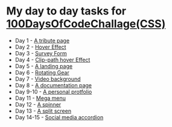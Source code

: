 # My day to day tasks for [100DaysOfCodeChallage(CSS)](https://www.100daysofcode.com/)

- Day 1 - [A tribute page](https://codepen.io/FahadShovon/full/xxZWJom)
- Day 2 - [Hover Effect](https://codepen.io/FahadShovon/full/wvMXzKM)
- Day 3 - [Survey Form](https://codepen.io/FahadShovon/full/XWXYQGx)
- Day 4 - [Clip-path hover Effect](https://codepen.io/FahadShovon/pen/OJMwbPb)
- Day 5 - [A landing page](https://codepen.io/FahadShovon/full/yLeqRzq)
- Day 6 - [Rotating Gear](https://codepen.io/FahadShovon/full/gOPdwZO)
- Day 7 - [Video background](https://codepen.io/FahadShovon/full/MWKqRRo)
- Day 8 - [A documentation page](https://codepen.io/FahadShovon/full/BajqmWm)
- Day 9-10 - [A personal protfolio](https://codepen.io/FahadShovon/full/abdQWKa)
- Day 11 - [Mega menu](https://codepen.io/FahadShovon/full/GRowaXK)
- Day 12 - [A spinner](https://codepen.io/FahadShovon/full/yLeGvGb)
- Day 13 - [A split screen](https://codepen.io/FahadShovon/full/Yzwdooq)
- Day 14-15 - [Social media accordion](https://codepen.io/FahadShovon/full/YzwBOpW)